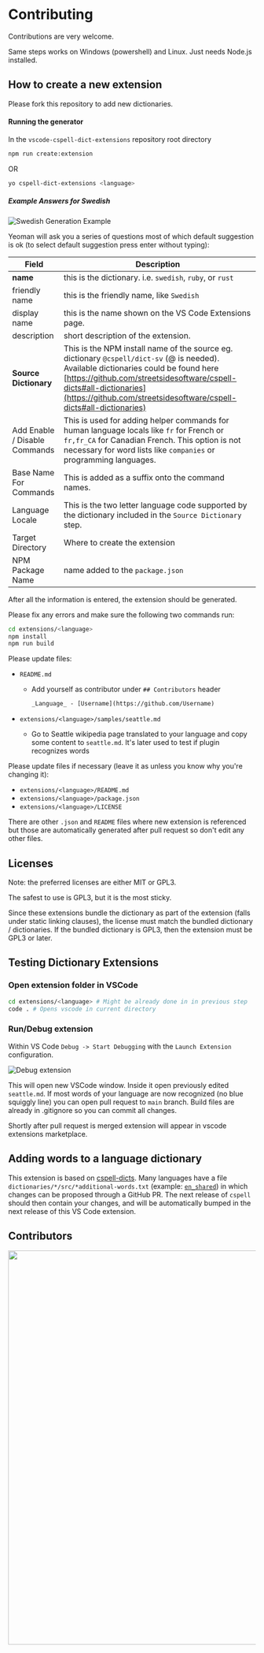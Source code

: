 # Contributing

Contributions are very welcome.

Same steps works on Windows (powershell) and Linux. Just needs Node.js installed.

## How to create a new extension

Please fork this repository to add new dictionaries.

#### Running the generator

In the `vscode-cspell-dict-extensions` repository root directory

```sh
npm run create:extension
```

OR

```sh
yo cspell-dict-extensions <language>
```

##### Example Answers for Swedish

![Swedish Generation Example](./images/example-yo.png)

Yeoman will ask you a series of questions most of which default suggestion is ok (to select default suggestion press enter without typing):

| Field                         | Description                                                                                                                                                                                                                                                                      |
| ----------------------------- | -------------------------------------------------------------------------------------------------------------------------------------------------------------------------------------------------------------------------------------------------------------------------------- |
| **name**                      | this is the dictionary. i.e. `swedish`, `ruby`, or `rust`                                                                                                                                                                                                                        |
| friendly name                 | this is the friendly name, like `Swedish`                                                                                                                                                                                                                                        |
| display name                  | this is the name shown on the VS Code Extensions page.                                                                                                                                                                                                                           |
| description                   | short description of the extension.                                                                                                                                                                                                                                              |
| **Source Dictionary**         | This is the NPM install name of the source eg. dictionary `@cspell/dict-sv` (@ is needed). Available dictionaries could be found here [https://github.com/streetsidesoftware/cspell-dicts#all-dictionaries](https://github.com/streetsidesoftware/cspell-dicts#all-dictionaries) |
| Add Enable / Disable Commands | This is used for adding helper commands for human language locals like `fr` for French or `fr,fr_CA` for Canadian French. This option is not necessary for word lists like `companies` or programming languages.                                                                 |
| Base Name For Commands        | This is added as a suffix onto the command names.                                                                                                                                                                                                                                |
| Language Locale               | This is the two letter language code supported by the dictionary included in the `Source Dictionary` step.                                                                                                                                                                       |
| Target Directory              | Where to create the extension                                                                                                                                                                                                                                                    |
| NPM Package Name              | name added to the `package.json`                                                                                                                                                                                                                                                 |

After all the information is entered, the extension should be generated.

Please fix any errors and make sure the following two commands run:

```sh
cd extensions/<language>
npm install
npm run build
```

Please update files:

- `README.md`

  - Add yourself as contributor under `## Contributors` header

    ```txt
    _Language_ - [Username](https://github.com/Username)
    ```

- `extensions/<language>/samples/seattle.md`
  - Go to Seattle wikipedia page translated to your language and copy some content to `seattle.md`. It's later used to test if plugin recognizes words

Please update files if necessary (leave it as unless you know why you're changing it):

- `extensions/<language>/README.md`
- `extensions/<language>/package.json`
- `extensions/<language>/LICENSE`

There are other `.json` and `README` files where new extension is referenced but those are automatically generated after pull request so don't edit any other files.

## Licenses

Note: the preferred licenses are either MIT or GPL3.

The safest to use is GPL3, but it is the most sticky.

Since these extensions bundle the dictionary as part of the extension (falls under static linking clauses), the license must match the bundled dictionary / dictionaries.
If the bundled dictionary is GPL3, then the extension must be GPL3 or later.

## Testing Dictionary Extensions

### Open extension folder in VSCode

```sh
cd extensions/<language> # Might be already done in in previous step
code . # Opens vscode in current directory
```

### Run/Debug extension

Within VS Code `Debug -> Start Debugging` with the `Launch Extension` configuration.

![Debug extension](./images/debug-extension.png)

This will open new VSCode window. Inside it open previously edited `seattle.md`. If most words of your language are now recognized (no blue squiggly line) you can open pull request to `main` branch. Build files are already in .gitignore so you can commit all changes.

Shortly after pull request is merged extension will appear in vscode extensions marketplace.

## Adding words to a language dictionary

This extension is based on [cspell-dicts](https://github.com/streetsidesoftware/cspell-dicts). Many languages have a file `dictionaries/*/src/*additional-words.txt` (example: [`en_shared`](https://github.com/streetsidesoftware/cspell-dicts/blob/main/dictionaries/en_shared/src/shared-additional-words.txt)) in which changes can be proposed through a GitHub PR. The next release of `cspell` should then contain your changes, and will be automatically bumped in the next release of this VS Code extension.

## Contributors

<a href="https://github.com/streetsidesoftware/cspell-dicts/graphs/contributors">
  <img src="https://contrib.rocks/image?repo=streetsidesoftware/cspell-dicts&r="  width="800px"/>
</a>
